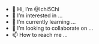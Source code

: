 - 👋 Hi, I’m @Ichi5Chi
- 👀 I’m interested in ...
- 🌱 I’m currently learning ...
- 💞️ I’m looking to collaborate on ...
- 📫 How to reach me ...

<!---
Ichi5Chi/Ichi5Chi is a ✨ special ✨ repository because its `README.md` (this file) appears on your GitHub profile.
You can click the Preview link to take a look at your changes.
--->
